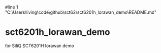 #line 1 "C:\\Users\\living\\code\\github\\sct62\\sct6201h_lorawan_demo\\README.md"
# sct6201h_lorawan_demo
for SiliQ SCT6201H lorawan demo
